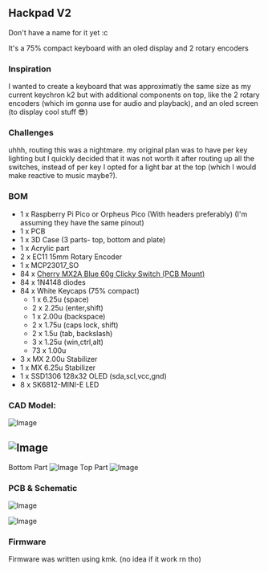 ## Hackpad V2

Don't have a name for it yet :c

It's a 75% compact keyboard with an oled display and 2 rotary encoders

### Inspiration
I wanted to create a keyboard that was approximatly the same size as my current keychron k2 but with additional components on top, like the 2 rotary encoders (which im gonna use for audio and playback), and an oled screen (to display cool stuff 😎)

### Challenges
uhhh, routing this was a nightmare. my original plan was to have per key lighting but I quickly decided that it was not worth it after routing up all the switches, instead of per key I opted for a light bar at the top (which I would make reactive to music maybe?). 

### BOM

- 1 x Raspberry Pi Pico or Orpheus Pico (With headers preferably) (I'm assuming they have the same pinout)
- 1 x PCB
- 1 x 3D Case (3 parts- top, bottom and plate)
- 1 x Acrylic part 
- 2 x EC11 15mm Rotary Encoder
- 1 x MCP23017_SO
- 84 x [Cherry MX2A Blue 60g Clicky Switch (PCB Mount) ](https://mechanicalkeyboards.com/products/cherry-mx2a-blue-60g-clicky?variant=48020492058924)
- 84 x 1N4148 diodes
- 84 x White Keycaps (75% compact)
    - 1 x 6.25u (space)
    - 2 x 2.25u (enter,shift)
    - 1 x 2.00u (backspace)
    - 2 x 1.75u (caps lock, shift)
    - 2 x 1.5u (tab, backslash)
    - 3 x 1.25u (win,ctrl,alt)
    - 73 x 1.00u
- 3 x MX 2.00u Stabilizer
- 1 x MX 6.25u Stabilizer
- 1 x SSD1306 128x32 OLED (sda,scl,vcc,gnd)
- 8 x SK6812-MINI-E LED

### CAD Model:

![Image](https://github.com/user-attachments/assets/7b87e407-d79c-497e-8629-5d52ffbd069a)

![Image](https://github.com/user-attachments/assets/b7d5115e-8d71-42ef-a7a1-eefe91df1a06)
-- 
Bottom Part
![Image](https://github.com/user-attachments/assets/9d59f530-49e7-46e2-8a70-9a6b51ce71f0)
Top Part
![Image](https://github.com/user-attachments/assets/19641d7b-f417-4e17-a85a-54d3cf9efcf0)


### PCB & Schematic

![Image](https://github.com/user-attachments/assets/5e753087-a1a0-417e-b721-aec991e8f0ec)

![Image](https://github.com/user-attachments/assets/0207cbf5-97eb-4c43-ad57-8f1611828219)

### Firmware

Firmware was written using kmk. (no idea if it work rn tho)
